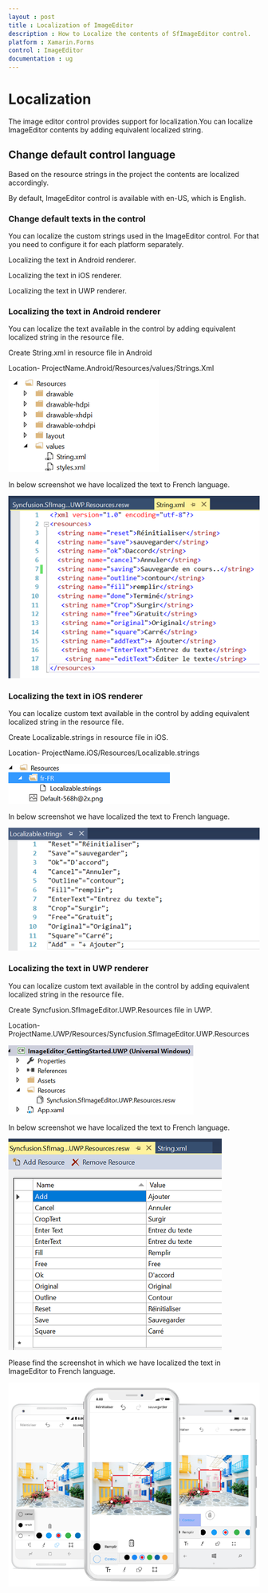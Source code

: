 ```yaml
---
layout : post
title : Localization of ImageEditor
description : How to Localize the contents of SfImageEditor control.
platform : Xamarin.Forms
control : ImageEditor
documentation : ug
---
```


# Localization

The image editor control provides support for localization.You can localize ImageEditor contents by adding equivalent localized string.

## Change default control language

Based on the resource strings in the project the contents are localized accordingly.

By default, ImageEditor control is available with en-US, which is English.

### Change default texts in the control

You can localize the custom strings used in the ImageEditor control. For that you need to configure it for each platform separately.

Localizing the text in Android renderer.

Localizing the text in iOS renderer.

Localizing the text in UWP renderer.

### Localizing the text in Android renderer

You can localize the text available in the control by adding equivalent localized string in the resource file.

Create String.xml in resource file in Android

Location- ProjectName.Android/Resources/values/Strings.Xml

![SfImageEditor](ImageEditor_images/androidstrings.png)

In below screenshot we have localized the text  to French language.

![SfImageEditor](ImageEditor_images/androidresources.png)

### Localizing the text in iOS renderer

You can localize custom text available in the control by adding equivalent localized string in the resource file.

Create Localizable.strings in resource file in iOS.

Location- ProjectName.iOS/Resources/Localizable.strings

![SfImageEditor](ImageEditor_images/iosresources.png)

In below screenshot we have localized the text to French language.

![SfImageEditor](ImageEditor_images/ioslocalizable.png)

### Localizing the text in UWP renderer

You can localize custom text available in the control by adding equivalent localized string in the resource file.

Create Syncfusion.SfImageEditor.UWP.Resources file in UWP.

Location- ProjectName.UWP/Resources/Syncfusion.SfImageEditor.UWP.Resources 

![SfImageEditor](ImageEditor_images/uwpresw.png)

In below screenshot we have localized the text to French language.

![SfImageEditor](ImageEditor_images/uwpresources.png)

Please find the screenshot in which we have localized the text in ImageEditor to French language.

![SfImageEditor](ImageEditor_images/imageframe.png)


 




